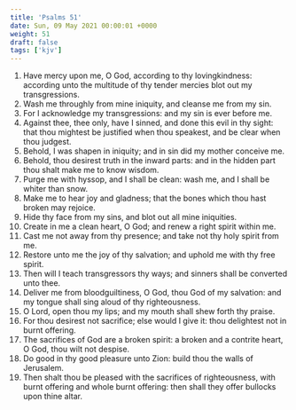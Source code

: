 ```yaml
---
title: 'Psalms 51'
date: Sun, 09 May 2021 00:00:01 +0000
weight: 51
draft: false
tags: ['kjv'] 
---
```


1. Have mercy upon me, O God, according to thy lovingkindness: according unto the multitude of thy tender mercies blot out my transgressions.
2. Wash me throughly from mine iniquity, and cleanse me from my sin.
3. For I acknowledge my transgressions: and my sin is ever before me.
4. Against thee, thee only, have I sinned, and done this evil in thy sight: that thou mightest be justified when thou speakest, and be clear when thou judgest.
5. Behold, I was shapen in iniquity; and in sin did my mother conceive me.
6. Behold, thou desirest truth in the inward parts: and in the hidden part thou shalt make me to know wisdom.
7. Purge me with hyssop, and I shall be clean: wash me, and I shall be whiter than snow.
8. Make me to hear joy and gladness; that the bones which thou hast broken may rejoice.
9. Hide thy face from my sins, and blot out all mine iniquities.
10. Create in me a clean heart, O God; and renew a right spirit within me.
11. Cast me not away from thy presence; and take not thy holy spirit from me.
12. Restore unto me the joy of thy salvation; and uphold me with thy free spirit.
13. Then will I teach transgressors thy ways; and sinners shall be converted unto thee.
14. Deliver me from bloodguiltiness, O God, thou God of my salvation: and my tongue shall sing aloud of thy righteousness.
15. O Lord, open thou my lips; and my mouth shall shew forth thy praise.
16. For thou desirest not sacrifice; else would I give it: thou delightest not in burnt offering.
17. The sacrifices of God are a broken spirit: a broken and a contrite heart, O God, thou wilt not despise.
18. Do good in thy good pleasure unto Zion: build thou the walls of Jerusalem.
19. Then shalt thou be pleased with the sacrifices of righteousness, with burnt offering and whole burnt offering: then shall they offer bullocks upon thine altar.
